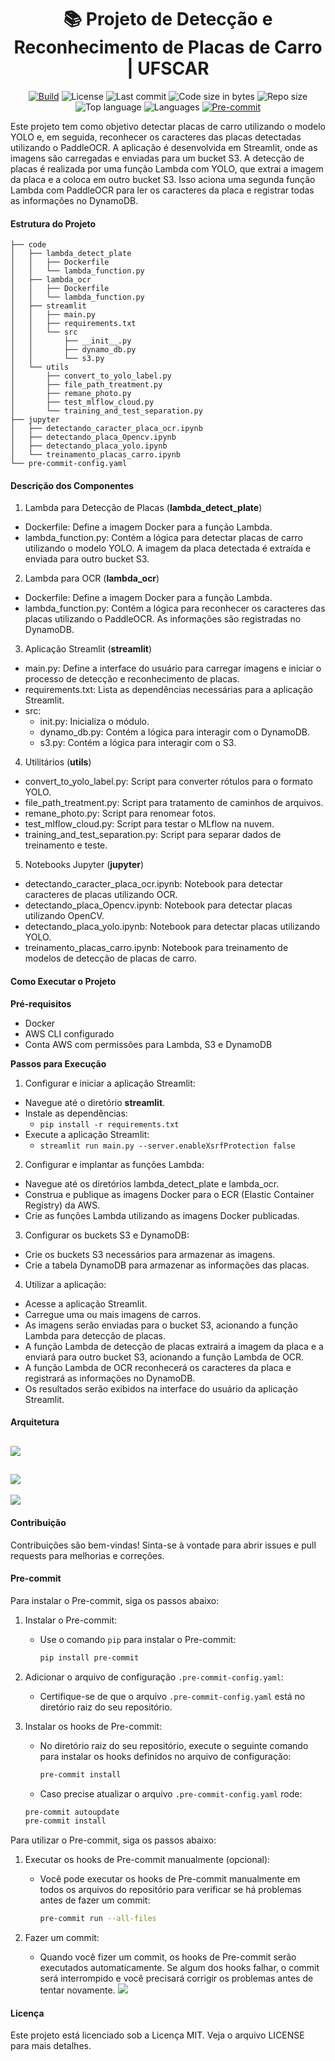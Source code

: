 <div align = center>

# :books: Projeto de Detecção e Reconhecimento de Placas de Carro | UFSCAR

[![Build](https://github.com/RogerioLS/TCC_MLOPS_UFSCAR_CAR_PLATE/actions/workflows/build_and_push_ecr.yml/badge.svg)](https://github.com/RogerioLS/TCC_MLOPS_UFSCAR_CAR_PLATE/actions/workflows/build_and_push_ecr.yml)
![License](https://custom-icon-badges.demolab.com/github/license/RogerioLS/TCC_MLOPS_UFSCAR_CAR_PLATE?logo=law&color=dark-green)
![Last commit](https://custom-icon-badges.demolab.com/github/last-commit/RogerioLS/TCC_MLOPS_UFSCAR_CAR_PLATE?logo=history&color=dark-green)
![Code size in bytes](https://custom-icon-badges.demolab.com/github/languages/code-size/RogerioLS/TCC_MLOPS_UFSCAR_CAR_PLATE?logo=file-code&color=dark-green)
![Repo size](https://custom-icon-badges.demolab.com/github/repo-size/RogerioLS/TCC_MLOPS_UFSCAR_CAR_PLATE?logo=database)
![Top language](https://custom-icon-badges.demolab.com/github/languages/top/RogerioLS/TCC_MLOPS_UFSCAR_CAR_PLATE?color=dark-green)
![Languages](https://custom-icon-badges.demolab.com/github/languages/count/RogerioLS/TCC_MLOPS_UFSCAR_CAR_PLATE?logo=command-palette&color=red)
[![Pre-commit](https://img.shields.io/badge/pre--commit-enabled-brightgreen?logo=pre-commit&logoColor=white)](https://github.com/pre-commit/pre-commit)
</div>

Este projeto tem como objetivo detectar placas de carro utilizando o modelo YOLO e, em seguida, reconhecer os caracteres das placas detectadas utilizando o PaddleOCR. A aplicação é desenvolvida em Streamlit, onde as imagens são carregadas e enviadas para um bucket S3. A detecção de placas é realizada por uma função Lambda com YOLO, que extrai a imagem da placa e a coloca em outro bucket S3. Isso aciona uma segunda função Lambda com PaddleOCR para ler os caracteres da placa e registrar todas as informações no DynamoDB.

#### Estrutura do Projeto

```
├── code
│   ├── lambda_detect_plate
│   │   ├── Dockerfile
│   │   └── lambda_function.py
│   ├── lambda_ocr
│   │   ├── Dockerfile
│   │   └── lambda_function.py
│   ├── streamlit
│   │   ├── main.py
│   │   ├── requirements.txt
│   │   └── src
│   │       ├── __init__.py
│   │       ├── dynamo_db.py
│   │       └── s3.py
│   └── utils
│       ├── convert_to_yolo_label.py
│       ├── file_path_treatment.py
│       ├── remane_photo.py
│       ├── test_mlflow_cloud.py
│       └── training_and_test_separation.py
├── jupyter
│   ├── detectando_caracter_placa_ocr.ipynb
│   ├── detectando_placa_Opencv.ipynb
│   ├── detectando_placa_yolo.ipynb
│   └── treinamento_placas_carro.ipynb
└── pre-commit-config.yaml
```
#### Descrição dos Componentes
1. Lambda para Detecção de Placas (**lambda_detect_plate**)
- Dockerfile: Define a imagem Docker para a função Lambda.
- lambda_function.py: Contém a lógica para detectar placas de carro utilizando o modelo YOLO. A imagem da placa detectada é extraída e enviada para outro bucket S3.
2. Lambda para OCR (**lambda_ocr**)
- Dockerfile: Define a imagem Docker para a função Lambda.
- lambda_function.py: Contém a lógica para reconhecer os caracteres das placas utilizando o PaddleOCR. As informações são registradas no DynamoDB.
3. Aplicação Streamlit (**streamlit**)
- main.py: Define a interface do usuário para carregar imagens e iniciar o processo de detecção e reconhecimento de placas.
- requirements.txt: Lista as dependências necessárias para a aplicação Streamlit.
- src:
    - init.py: Inicializa o módulo.
    - dynamo_db.py: Contém a lógica para interagir com o DynamoDB.
    - s3.py: Contém a lógica para interagir com o S3.
4. Utilitários (**utils**)
- convert_to_yolo_label.py: Script para converter rótulos para o formato YOLO.
- file_path_treatment.py: Script para tratamento de caminhos de arquivos.
- remane_photo.py: Script para renomear fotos.
- test_mlflow_cloud.py: Script para testar o MLflow na nuvem.
- training_and_test_separation.py: Script para separar dados de treinamento e teste.
5. Notebooks Jupyter (**jupyter**)
- detectando_caracter_placa_ocr.ipynb: Notebook para detectar caracteres de placas utilizando OCR.
- detectando_placa_Opencv.ipynb: Notebook para detectar placas utilizando OpenCV.
- detectando_placa_yolo.ipynb: Notebook para detectar placas utilizando YOLO.
- treinamento_placas_carro.ipynb: Notebook para treinamento de modelos de detecção de placas de carro.

#### Como Executar o Projeto
**Pré-requisitos**
- Docker
- AWS CLI configurado
- Conta AWS com permissões para Lambda, S3 e DynamoDB

**Passos para Execução**
1. Configurar e iniciar a aplicação Streamlit:
- Navegue até o diretório **streamlit**.
- Instale as dependências:
    - ```pip install -r requirements.txt```
- Execute a aplicação Streamlit:
    - ```streamlit run main.py --server.enableXsrfProtection false```

2. Configurar e implantar as funções Lambda:
- Navegue até os diretórios lambda_detect_plate e lambda_ocr.
- Construa e publique as imagens Docker para o ECR (Elastic Container Registry) da AWS.
- Crie as funções Lambda utilizando as imagens Docker publicadas.

3. Configurar os buckets S3 e DynamoDB:
- Crie os buckets S3 necessários para armazenar as imagens.
- Crie a tabela DynamoDB para armazenar as informações das placas.

4. Utilizar a aplicação:
- Acesse a aplicação Streamlit.
- Carregue uma ou mais imagens de carros.
- As imagens serão enviadas para o bucket S3, acionando a função Lambda para detecção de placas.
- A função Lambda de detecção de placas extrairá a imagem da placa e a enviará para outro bucket S3, acionando a função Lambda de OCR.
- A função Lambda de OCR reconhecerá os caracteres da placa e registrará as informações no DynamoDB.
- Os resultados serão exibidos na interface do usuário da aplicação Streamlit.

#### Arquitetura
![](images/streamlit_arquitetura.png)
---
![](images/arquitetura_aws.png)
---
![](images/pipeline_ci_cd.png)

#### Contribuição
Contribuições são bem-vindas! Sinta-se à vontade para abrir issues e pull requests para melhorias e correções.

#### Pre-commit
Para instalar o Pre-commit, siga os passos abaixo:

1. Instalar o Pre-commit:
   - Use o comando `pip` para instalar o Pre-commit:
     ```bash
     pip install pre-commit
     ```

2. Adicionar o arquivo de configuração `.pre-commit-config.yaml`:
   - Certifique-se de que o arquivo `.pre-commit-config.yaml` está no diretório raiz do seu repositório.

3. Instalar os hooks de Pre-commit:
   - No diretório raiz do seu repositório, execute o seguinte comando para instalar os hooks definidos no arquivo de configuração:
     ```bash
     pre-commit install
     ```
    - Caso precise atualizar o arquivo `.pre-commit-config.yaml` rode:
     ```bash
     pre-commit autoupdate
     pre-commit install
     ```

Para utilizar o Pre-commit, siga os passos abaixo:

1. Executar os hooks de Pre-commit manualmente (opcional):
   - Você pode executar os hooks de Pre-commit manualmente em todos os arquivos do repositório para verificar se há problemas antes de fazer um commit:
     ```bash
     pre-commit run --all-files
     ```

2. Fazer um commit:
   - Quando você fizer um commit, os hooks de Pre-commit serão executados automaticamente. Se algum dos hooks falhar, o commit será interrompido e você precisará corrigir os problemas antes de tentar novamente.
   ![](images/pre-commit.png)

#### Licença
Este projeto está licenciado sob a Licença MIT. Veja o arquivo LICENSE para mais detalhes.
